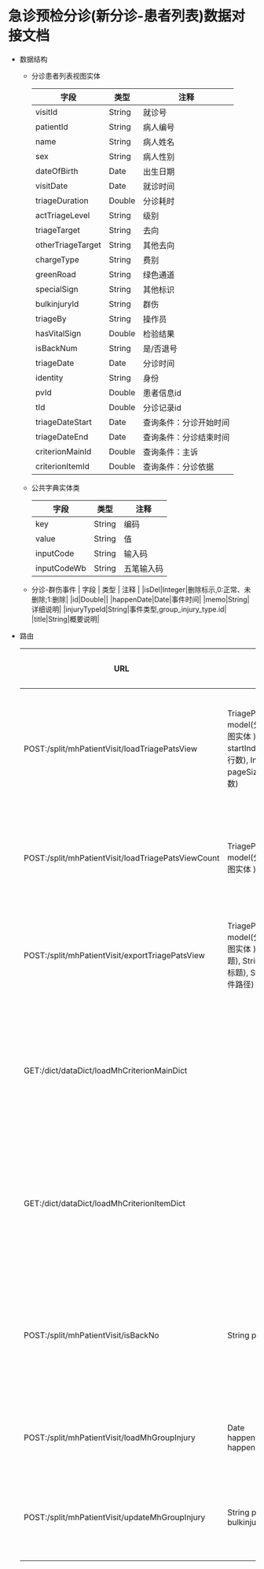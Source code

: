 # 急诊预检分诊(新分诊-患者列表)数据对接文档



- 数据结构

  - 分诊患者列表视图实体

    | 字段                | 类型     | 注释          |
    | ----------------- | ------ | ----------- |
    | visitId           | String | 就诊号         |
    | patientId         | String | 病人编号        |
    | name              | String | 病人姓名        |
    | sex               | String | 病人性别        |
    | dateOfBirth       | Date   | 出生日期        |
    | visitDate         | Date   | 就诊时间        |
    | triageDuration    | Double | 分诊耗时        |
    | actTriageLevel    | String | 级别          |
    | triageTarget      | String | 去向          |
    | otherTriageTarget | String | 其他去向        |
    | chargeType        | String | 费别          |
    | greenRoad         | String | 绿色通道        |
    | specialSign       | String | 其他标识        |
    | bulkinjuryId      | String | 群伤          |
    | triageBy          | String | 操作员         |
    | hasVitalSign      | Double | 检验结果        |
    | isBackNum         | String | 是/否退号       |
    | triageDate        | Date   | 分诊时间        |
    | identity          | String | 身份          |
    | pvId              | Double | 患者信息id      |
    | tId               | Double | 分诊记录id      |
    | triageDateStart   | Date   | 查询条件：分诊开始时间 |
    | triageDateEnd     | Date   | 查询条件：分诊结束时间 |
    | criterionMainId   | Double | 查询条件：主诉     |
    | criterionItemId   | Double | 查询条件：分诊依据   |


  - 公共字典实体类

    | 字段          | 类型     | 注释    |
    | ----------- | ------ | ----- |
    | key         | String | 编码    |
    | value       | String | 值     |
    | inputCode   | String | 输入码   |
    | inputCodeWb | String | 五笔输入码 |

  - 分诊-群伤事件
  	| 字段          | 类型     | 注释    |
	|isDel|Integer|删除标示,0:正常、未删除;1:删除|
	|id|Double||
	|happenDate|Date|事件时间|
	|memo|String|详细说明|
	|injuryTypeId|String|事件类型,group_injury_type.id|
	|title|String|概要说明|

- 路由

    | URL                                      | 参数                                      | 返回值        | 注释           |
    | ---------------------------------------- | --------------------------------------- | ---------- | ------------ |
    | POST:/split/mhPatientVisit/loadTriagePatsView | TriagePatsView model(分诊患者列表视图实体 ), Integer startIndex(分页: 开始行数), Integer pageSize(分页: 分页数)  | 分诊患者列表视图实体 | 分诊患者列表查询     |
    | POST:/split/mhPatientVisit/loadTriagePatsViewCount | TriagePatsView model(分诊患者列表视图实体 )| 整数 | 分诊患者列表查询     |
    | POST:/split/mhPatientVisit/exportTriagePatsView |TriagePatsView model(分诊患者列表视图实体 ), String title(标题), String headers(列标题), String path(文件路径) |  | 导出分诊患者列表     |
    | GET:/dict/dataDict/loadMhCriterionMainDict |                                         | 公共字典实体类    | 查询判定依据主诉字典表  |
    | GET:/dict/dataDict/loadMhCriterionItemDict |                                         | 公共字典实体类    | 查询判定依据项目字典表  |
    | POST:/split/mhPatientVisit/isBackNo      | String pvId                             | 成功时:保存成功!  | 根据患者ID更改退号状态 |
    | POST:/split/mhPatientVisit/loadMhGroupInjury | Date happenDateStart,Date happenDateEnd |分诊-群伤事件         | 查询群伤事件       |
    | POST:/split/mhPatientVisit/updateMhGroupInjury | String pvId,String bulkinjuryId         | 成功时:保存成功!  | 关联群伤事件       |

